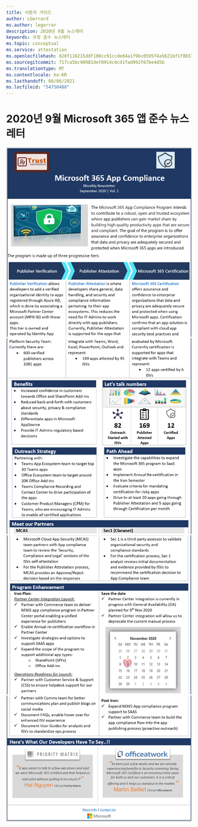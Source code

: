```yaml
---
title: 사용자 가이드
author: LGerrard
ms.author: legerrar
description: 2020년 9월 뉴스레터
keywords: 규정 준수 뉴스레터
ms.topic: conceptual
ms.service: attestation
ms.openlocfilehash: 820f118215ddf108cc91ccde84a1f9bc0595f4a5621bf1f8b57aae06c27f97bb
ms.sourcegitcommit: 717ca5bc90981def8914c4cd1fad992f67be4d5b
ms.translationtype: MT
ms.contentlocale: ko-KR
ms.lasthandoff: 08/06/2021
ms.locfileid: "54750488"
---
```

# <a name="september-2020-microsoft-365-app-compliance-newsletter"></a>2020년 9월 Microsoft 365 앱 준수 뉴스레터


![Alt 텍스트 ](../media/Sept_SS1.PNG)
 ![ Alt 텍스트 ](../media/Sept_SS2.PNG)
 ![ Alt 텍스트 ](../media/Sept_SS3.PNG)
 ![ Alt 텍스트](../media/Sept_SS4.PNG)
